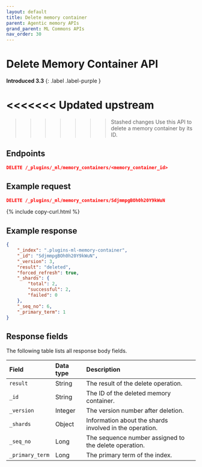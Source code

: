 ```yaml
---
layout: default
title: Delete memory container
parent: Agentic memory APIs
grand_parent: ML Commons APIs
nav_order: 30
---
```


# Delete Memory Container API
**Introduced 3.3**
{: .label .label-purple }

<<<<<<< Updated upstream
=======

>>>>>>> Stashed changes
Use this API to delete a memory container by its ID.

## Endpoints

```json
DELETE /_plugins/_ml/memory_containers/<memory_container_id>
```

## Example request

```json
DELETE /_plugins/_ml/memory_containers/SdjmmpgBOh0h20Y9kWuN
```
{% include copy-curl.html %}

## Example response

```json
{
    "_index": ".plugins-ml-memory-container",
    "_id": "SdjmmpgBOh0h20Y9kWuN",
    "_version": 3,
    "result": "deleted",
    "forced_refresh": true,
    "_shards": {
        "total": 2,
        "successful": 2,
        "failed": 0
    },
    "_seq_no": 6,
    "_primary_term": 1
}
```

## Response fields

The following table lists all response body fields.

| Field | Data type | Description |
| :--- | :--- | :--- |
| `result` | String | The result of the delete operation. |
| `_id` | String | The ID of the deleted memory container. |
| `_version` | Integer | The version number after deletion. |
| `_shards` | Object | Information about the shards involved in the operation. |
| `_seq_no` | Long | The sequence number assigned to the delete operation. |
| `_primary_term` | Long | The primary term of the index. |